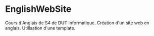 # EnglishWebSite

Cours d'Anglais de S4 de DUT Informatique. Création d'un site web en anglais. Utilisation d'une template.
